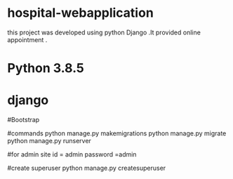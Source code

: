 # hospital-webapplication
this project was developed using python Django .It provided online appointment . 
# Python 3.8.5
# django 
#Bootstrap


#commands
python manage.py makemigrations
python manage.py migrate
python manage.py runserver
 
 #for admin site 
 id = admin
 password =admin
 
 #create superuser
 python manage.py createsuperuser 
 
